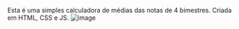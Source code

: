 Esta é uma simples calculadora de médias das notas de 4 bimestres. 
Criada em HTML, CSS e JS.
![image](https://user-images.githubusercontent.com/31442735/133949248-4553a422-55b8-402c-a0a1-da2335e64b49.png)
